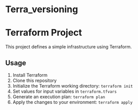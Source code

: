 # Terra_versioning
# Terraform Project

This project defines a simple infrastructure using Terraform.

## Usage

1. Install Terraform
2. Clone this repository
3. Initialize the Terraform working directory: `terraform init`
4. Set values for input variables in `terraform.tfvars`
5. Generate an execution plan: `terraform plan`
6. Apply the changes to your environment: `terraform apply`
